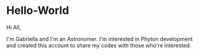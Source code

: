 # Hello-World

Hi All,

I'm Gabriella and I'm an Astronomer. I'm interested in Phyton development and created this account to share my codes with those who're interested.
